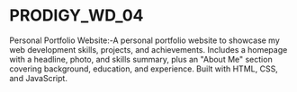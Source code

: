 # PRODIGY_WD_04
 Personal Portfolio Website:-A personal portfolio website to showcase my web development skills, projects, and achievements. Includes a homepage with a headline, photo, and skills summary, plus an "About Me" section covering background, education, and experience. Built with HTML, CSS, and JavaScript.
